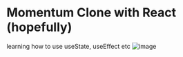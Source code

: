 # Momentum Clone with React (hopefully)

learning how to use useState, useEffect etc
![image](https://user-images.githubusercontent.com/54931717/167763028-d95e6b5e-1d86-42b2-8117-feacddd59a34.png)

